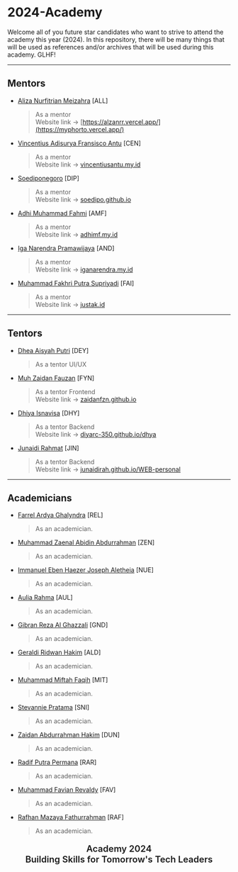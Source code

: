 # 2024-Academy

Welcome all of you future star candidates who want to strive to attend the academy this year (2024). In this repository, there will be many things that will be used as references and/or archives that will be used during this academy. GLHF!

---

## Mentors

- [Aliza Nurfitrian Meizahra](https://github.com/Alizaaaja4) [ALL]
     > As a mentor  
     > Website link -> [https://alzanrr.vercel.app/](https://myphorto.vercel.app/)
- [Vincentius Adisurya Fransisco Antu](https://github.com/vincentiusantu) [CEN]
     > As a mentor  
     > Website link -> [vincentiusantu.my.id](https://vincentiusantu.my.id/)
- [Soediponegoro](https://github.com/Soedipo) [DIP]
     > As a mentor  
     > Website link -> [soedipo.github.io](https://soedipo.github.io/)
- [Adhi Muhammad Fahmi](https://github.com/adhiiimf) [AMF]
     > As a mentor  
     > Website link -> [adhimf.my.id](https://adhimf.my.id/)
- [Iga Narendra Pramawijaya](https://github.com/IritaSee) [AND]
     > As a mentor  
     > Website link -> [iganarendra.my.id](https://iganarendra.my.id/)
- [Muhammad Fakhri Putra Supriyadi](https://github.com/fakhrip) [FAI]
     > As a mentor  
     > Website link -> [justak.id](https://justak.id/)

---

## Tentors

- [Dhea Aisyah Putri](https://github.com/dheaaisyah) [DEY]
     > As a tentor UI/UX
- [Muh Zaidan Fauzan](https://github.com/Zaidanfzn) [FYN]
     > As a tentor Frontend  
     > Website link -> [zaidanfzn.github.io](https://zaidanfzn.github.io/)
- [Dhiya Isnavisa](https://github.com/DiyArc-350) [DHY]
     > As a tentor Backend  
     > Website link -> [diyarc-350.github.io/dhya](https://diyarc-350.github.io/dhya/)
- [Junaidi Rahmat](https://github.com/Junaidirah) [JIN]
     > As a tentor Backend  
     > Website link -> [junaidirah.github.io/WEB-personal](https://junaidirah.github.io/WEB-personal/)

---

## Academicians

- [Farrel Ardya Ghalyndra](https://github.com/arelardya) [REL]
     > As an academician.
- [Muhammad Zaenal Abidin Abdurrahman](https://github.com/Zendin110206) [ZEN]
     > As an academician.
- [Immanuel Eben Haezer Joseph Aletheia](https://github.com/EintsWaveX) [NUE]
     > As an academician.
- [Aulia Rahma](https://github.com/pieceofaul) [AUL]
     > As an academician.
- [Gibran Reza Al Ghazzali](https://github.com/bransazza) [GND]
     > As an academician.
- [Geraldi Ridwan Hakim](https://github.com/geraldirh) [ALD]
     > As an academician.
- [Muhammad Miftah Faqih](https://github.com/miftahfqih) [MIT]
     > As an academician.
- [Stevannie Pratama](https://github.com/stevanniep) [SNI]
     > As an academician.
- [Zaidan Abdurrahman Hakim](https://github.com/zaidanah) [DUN]
     > As an academician.
- [Radif Putra Permana](https://github.com/radifpm) [RAR]
     > As an academician.
- [Muhammad Favian Revaldy](https://github.com/lukarukikato) [FAV]
     > As an academician.
- [Rafhan Mazaya Fathurrahman](https://github.com/fhanyuh) [RAF]
     > As an academician.

<div align="center">
  <p style="font-size: 20px; font-weight: 600; text-align: center;">Academy 2024 <br> Building Skills for Tomorrow's Tech Leaders</p>
</div>

